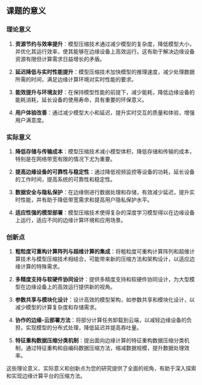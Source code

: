 

## 课题的意义
### 理论意义

1. **资源节约与效率提升**：模型压缩技术通过减少模型的复杂度，降低模型大小，并优化其运行效率，使其能够在边缘设备上高效运行。这有助于解决边缘设备资源有限但计算需求日益增长的矛盾。
    
2. **延迟降低与实时性能提升**：模型压缩技术加快模型的推理速度，减少处理数据所需的时间，满足边缘计算环境对实时性能的要求。
    
3. **能效提升与环境友好**：在保持模型性能的前提下，减少能耗，降低边缘设备的能耗消耗，延长设备的使用寿命，具有重要的环保意义。
    
4. **用户体验改善**：通过减少模型大小和延迟，提升实时交互的质量和体验，增强用户满意度。
    

### 实际意义

1. **降低存储与传输成本**：模型压缩技术减小模型体积，降低存储和传输的成本，特别是在网络带宽有限的情况下尤为重要。
    
2. **提高边缘设备的可靠性与稳定性**：通过降低视频监控等设备的功耗，延长设备的工作时间，提高系统的可靠性和稳定性。
    
3. **数据安全与隐私保护**：在边缘侧进行数据处理和存储，有效减少延迟，提升实时性能，并有助于降低带宽需求和提高用户隐私保护水平。
    
4. **适应性强的模型部署**：模型压缩技术使得复杂的深度学习模型得以在边缘设备上运行，适应不同的边缘计算环境和应用场景。
    

### 创新点

1. **粗粒度可重构计算阵列与超维计算的集成**：将粗粒度可重构计算阵列和超维计算技术与模型压缩技术相结合，可能带来新的压缩方法和架构设计，以适应边缘计算的特殊需求。
    
2. **多精度支持与软硬件协同设计**：提供多精度支持和软硬件协同设计，为大型模型在边缘设备上的高效运行提供新的视角。
    
3. **参数共享与模块化设计**：设计高效的模型架构，如参数共享和模块化设计，以减少模型的计算复杂度和存储需求。
    
4. **协作的边缘-云部署方法**：将部分计算任务卸载到云端，以减轻边缘设备的负担，实现模型的分布式处理，降低延迟并提高吞吐量。
    
5. **特征重构数据压缩分类机制**：提出面向边缘计算的特征重构数据压缩分类机制，通过特征重构和自编码数据压缩方法，缩减数据规模，提升数据处理效率。
    

这些理论意义、实际意义和创新点为您的研究提供了全面的视角，有助于深入探索和实现边缘计算平台的压缩方法。
